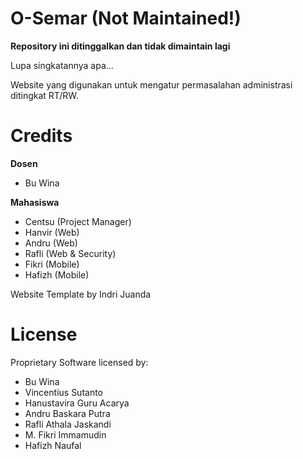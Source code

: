 # O-Semar (Not Maintained!)

**Repository ini ditinggalkan dan tidak dimaintain lagi**

Lupa singkatannya apa...

Website yang digunakan untuk mengatur permasalahan administrasi ditingkat RT/RW.

# Credits

**Dosen**

* Bu Wina

**Mahasiswa**

* Centsu (Project Manager)
* Hanvir (Web)
* Andru (Web)
* Rafli (Web & Security)
* Fikri (Mobile)
* Hafizh (Mobile)

Website Template by Indri Juanda

# License

Proprietary Software licensed by:

* Bu Wina
* Vincentius Sutanto
* Hanustavira Guru Acarya
* Andru Baskara Putra
* Rafli Athala Jaskandi
* M. Fikri Immamudin
* Hafizh Naufal
